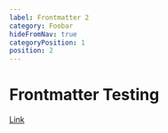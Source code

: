 ```yaml
---
label: Frontmatter 2
category: Foobar
hideFromNav: true
categoryPosition: 1
position: 2
---
```

# Frontmatter Testing

[Link](some-file.md)<br>